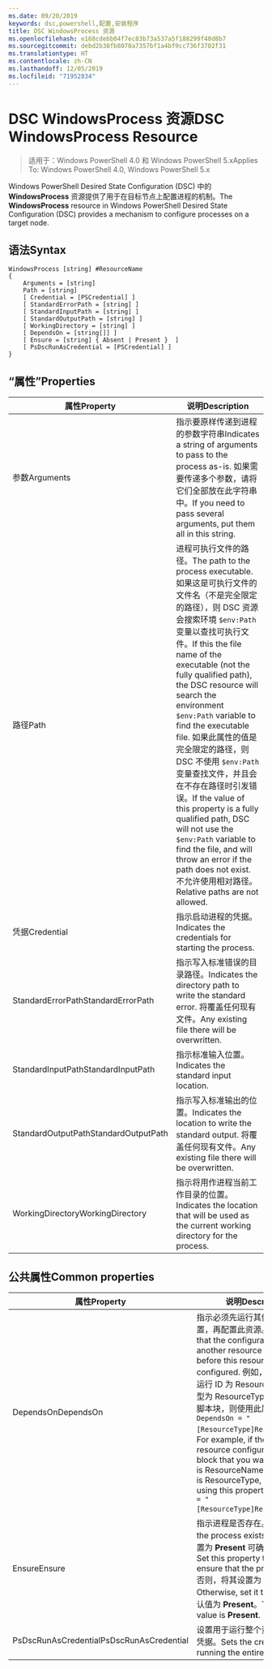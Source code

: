 ```yaml
---
ms.date: 09/20/2019
keywords: dsc,powershell,配置,安装程序
title: DSC WindowsProcess 资源
ms.openlocfilehash: e168cdebb04f7ec83b73a537a5f188299f40d8b7
ms.sourcegitcommit: debd2b38fb8070a7357bf1a4bf9cc736f3702f31
ms.translationtype: HT
ms.contentlocale: zh-CN
ms.lasthandoff: 12/05/2019
ms.locfileid: "71952834"
---
```

# <a name="dsc-windowsprocess-resource"></a><span data-ttu-id="1f9a3-103">DSC WindowsProcess 资源</span><span class="sxs-lookup"><span data-stu-id="1f9a3-103">DSC WindowsProcess Resource</span></span>

> <span data-ttu-id="1f9a3-104">适用于：Windows PowerShell 4.0 和 Windows PowerShell 5.x</span><span class="sxs-lookup"><span data-stu-id="1f9a3-104">Applies To: Windows PowerShell 4.0, Windows PowerShell 5.x</span></span>

<span data-ttu-id="1f9a3-105">Windows PowerShell Desired State Configuration (DSC) 中的 **WindowsProcess** 资源提供了用于在目标节点上配置进程的机制。</span><span class="sxs-lookup"><span data-stu-id="1f9a3-105">The **WindowsProcess** resource in Windows PowerShell Desired State Configuration (DSC) provides a mechanism to configure processes on a target node.</span></span>

## <a name="syntax"></a><span data-ttu-id="1f9a3-106">语法</span><span class="sxs-lookup"><span data-stu-id="1f9a3-106">Syntax</span></span>

```Syntax
WindowsProcess [string] #ResourceName
{
    Arguments = [string]
    Path = [string]
    [ Credential = [PSCredential] ]
    [ StandardErrorPath = [string] ]
    [ StandardInputPath = [string] ]
    [ StandardOutputPath = [string] ]
    [ WorkingDirectory = [string] ]
    [ DependsOn = [string[]] ]
    [ Ensure = [string] { Absent | Present }  ]
    [ PsDscRunAsCredential = [PSCredential] ]
}
```

## <a name="properties"></a><span data-ttu-id="1f9a3-107">“属性”</span><span class="sxs-lookup"><span data-stu-id="1f9a3-107">Properties</span></span>

|<span data-ttu-id="1f9a3-108">属性</span><span class="sxs-lookup"><span data-stu-id="1f9a3-108">Property</span></span> |<span data-ttu-id="1f9a3-109">说明</span><span class="sxs-lookup"><span data-stu-id="1f9a3-109">Description</span></span> |
|---|---|
|<span data-ttu-id="1f9a3-110">参数</span><span class="sxs-lookup"><span data-stu-id="1f9a3-110">Arguments</span></span> |<span data-ttu-id="1f9a3-111">指示要原样传递到进程的参数字符串</span><span class="sxs-lookup"><span data-stu-id="1f9a3-111">Indicates a string of arguments to pass to the process as-is.</span></span> <span data-ttu-id="1f9a3-112">如果需要传递多个参数，请将它们全部放在此字符串中。</span><span class="sxs-lookup"><span data-stu-id="1f9a3-112">If you need to pass several arguments, put them all in this string.</span></span> |
|<span data-ttu-id="1f9a3-113">路径</span><span class="sxs-lookup"><span data-stu-id="1f9a3-113">Path</span></span> |<span data-ttu-id="1f9a3-114">进程可执行文件的路径。</span><span class="sxs-lookup"><span data-stu-id="1f9a3-114">The path to the process executable.</span></span> <span data-ttu-id="1f9a3-115">如果这是可执行文件的文件名（不是完全限定的路径），则 DSC 资源会搜索环境 `$env:Path` 变量以查找可执行文件。</span><span class="sxs-lookup"><span data-stu-id="1f9a3-115">If this the file name of the executable (not the fully qualified path), the DSC resource will search the environment `$env:Path` variable to find the executable file.</span></span> <span data-ttu-id="1f9a3-116">如果此属性的值是完全限定的路径，则 DSC 不使用 `$env:Path` 变量查找文件，并且会在不存在路径时引发错误。</span><span class="sxs-lookup"><span data-stu-id="1f9a3-116">If the value of this property is a fully qualified path, DSC will not use the `$env:Path` variable to find the file, and will throw an error if the path does not exist.</span></span> <span data-ttu-id="1f9a3-117">不允许使用相对路径。</span><span class="sxs-lookup"><span data-stu-id="1f9a3-117">Relative paths are not allowed.</span></span> |
|<span data-ttu-id="1f9a3-118">凭据</span><span class="sxs-lookup"><span data-stu-id="1f9a3-118">Credential</span></span> |<span data-ttu-id="1f9a3-119">指示启动进程的凭据。</span><span class="sxs-lookup"><span data-stu-id="1f9a3-119">Indicates the credentials for starting the process.</span></span> |
|<span data-ttu-id="1f9a3-120">StandardErrorPath</span><span class="sxs-lookup"><span data-stu-id="1f9a3-120">StandardErrorPath</span></span> |<span data-ttu-id="1f9a3-121">指示写入标准错误的目录路径。</span><span class="sxs-lookup"><span data-stu-id="1f9a3-121">Indicates the directory path to write the standard error.</span></span> <span data-ttu-id="1f9a3-122">将覆盖任何现有文件。</span><span class="sxs-lookup"><span data-stu-id="1f9a3-122">Any existing file there will be overwritten.</span></span> |
|<span data-ttu-id="1f9a3-123">StandardInputPath</span><span class="sxs-lookup"><span data-stu-id="1f9a3-123">StandardInputPath</span></span> |<span data-ttu-id="1f9a3-124">指示标准输入位置。</span><span class="sxs-lookup"><span data-stu-id="1f9a3-124">Indicates the standard input location.</span></span> |
|<span data-ttu-id="1f9a3-125">StandardOutputPath</span><span class="sxs-lookup"><span data-stu-id="1f9a3-125">StandardOutputPath</span></span> |<span data-ttu-id="1f9a3-126">指示写入标准输出的位置。</span><span class="sxs-lookup"><span data-stu-id="1f9a3-126">Indicates the location to write the standard output.</span></span> <span data-ttu-id="1f9a3-127">将覆盖任何现有文件。</span><span class="sxs-lookup"><span data-stu-id="1f9a3-127">Any existing file there will be overwritten.</span></span> |
|<span data-ttu-id="1f9a3-128">WorkingDirectory</span><span class="sxs-lookup"><span data-stu-id="1f9a3-128">WorkingDirectory</span></span> |<span data-ttu-id="1f9a3-129">指示将用作进程当前工作目录的位置。</span><span class="sxs-lookup"><span data-stu-id="1f9a3-129">Indicates the location that will be used as the current working directory for the process.</span></span> |

## <a name="common-properties"></a><span data-ttu-id="1f9a3-130">公共属性</span><span class="sxs-lookup"><span data-stu-id="1f9a3-130">Common properties</span></span>

|<span data-ttu-id="1f9a3-131">属性</span><span class="sxs-lookup"><span data-stu-id="1f9a3-131">Property</span></span> |<span data-ttu-id="1f9a3-132">说明</span><span class="sxs-lookup"><span data-stu-id="1f9a3-132">Description</span></span> |
|---|---|
|<span data-ttu-id="1f9a3-133">DependsOn</span><span class="sxs-lookup"><span data-stu-id="1f9a3-133">DependsOn</span></span> |<span data-ttu-id="1f9a3-134">指示必须先运行其他资源的配置，再配置此资源。</span><span class="sxs-lookup"><span data-stu-id="1f9a3-134">Indicates that the configuration of another resource must run before this resource is configured.</span></span> <span data-ttu-id="1f9a3-135">例如，如果想要首先运行 ID 为 ResourceName、类型为 ResourceType 的资源配置脚本块，则使用此属性的语法为 `DependsOn = "[ResourceType]ResourceName"`。</span><span class="sxs-lookup"><span data-stu-id="1f9a3-135">For example, if the ID of the resource configuration script block that you want to run first is ResourceName and its type is ResourceType, the syntax for using this property is `DependsOn = "[ResourceType]ResourceName"`.</span></span> |
|<span data-ttu-id="1f9a3-136">Ensure</span><span class="sxs-lookup"><span data-stu-id="1f9a3-136">Ensure</span></span> |<span data-ttu-id="1f9a3-137">指示进程是否存在。</span><span class="sxs-lookup"><span data-stu-id="1f9a3-137">Indicates if the process exists.</span></span> <span data-ttu-id="1f9a3-138">将此属性设置为 **Present** 可确保进程存在。</span><span class="sxs-lookup"><span data-stu-id="1f9a3-138">Set this property to **Present** to ensure that the process exists.</span></span> <span data-ttu-id="1f9a3-139">否则，将其设置为 **Absent**。</span><span class="sxs-lookup"><span data-stu-id="1f9a3-139">Otherwise, set it to **Absent**.</span></span> <span data-ttu-id="1f9a3-140">默认值为 **Present**。</span><span class="sxs-lookup"><span data-stu-id="1f9a3-140">The default value is **Present**.</span></span> |
|<span data-ttu-id="1f9a3-141">PsDscRunAsCredential</span><span class="sxs-lookup"><span data-stu-id="1f9a3-141">PsDscRunAsCredential</span></span> |<span data-ttu-id="1f9a3-142">设置用于运行整个资源的身份的凭据。</span><span class="sxs-lookup"><span data-stu-id="1f9a3-142">Sets the credential for running the entire resource as.</span></span> |